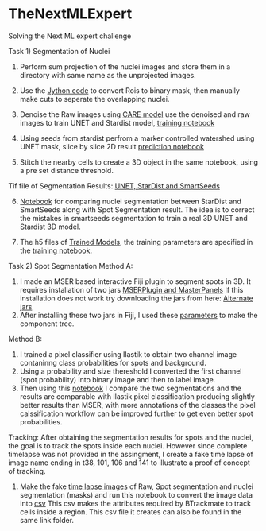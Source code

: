 # TheNextMLExpert
Solving the Next ML expert challenge

Task 1) Segmentation of Nuclei
1) Perform sum projection of the nuclei images and store them in a directory with same name as the unprojected images.

2) Use the [Jython code](https://github.com/kapoorlab/TheNextMLExpert/blob/main/CreateTrainingData/FMIChallengeRoitoMask.py) to convert Rois to binary mask, then manually make cuts to seperate the overlapping nuclei.

3) Denoise the Raw images using [CARE model](https://github.com/kapoorlab/TheNextMLExpert/blob/main/NucleiSegmentation/ZYXDenoising.ipynb) 
use the denoised and raw images to train UNET and Stardist model, [training notebook](https://github.com/kapoorlab/TheNextMLExpert/blob/main/NucleiSegmentation/TrainModel.ipynb)

4) Using seeds from stardist perfrom a marker controlled watershed using UNET mask, slice by slice 2D result [prediction notebook](https://nbviewer.jupyter.org/github/kapoorlab/TheNextMLExpert/blob/main/NucleiSegmentation/SmartSeedsPrediction.ipynb)

5) Stitch the nearby cells to create a 3D object in the same notebook, using a pre set distance threshold.

 Tif file of Segmentation Results: [UNET, StarDist and SmartSeeds](https://drive.google.com/drive/folders/1I4osUmRQqqEUjJYRsA4ujwVrBGxWmKEz?usp=sharing)

6) [Notebook](https://github.com/kapoorlab/TheNextMLExpert/blob/main/NucleiSegmentation/NucleiSegmentations.ipynb) for comparing nuclei segmentation between StarDist and SmartSeeds along with Spot Segmentation result. The idea is to correct the mistakes in smartseeds segmentation to train a real 3D UNET and Stardist 3D model.


7) The h5 files of [Trained Models](https://drive.google.com/drive/folders/1G9oAPFxHTGedwWSoXgzAX3fd6WzXIspA?usp=sharing), the training parameters are specified in
the [training notebook](https://github.com/kapoorlab/TheNextMLExpert/blob/main/NucleiSegmentation/TrainModel.ipynb).

Task 2) Spot Segmentation
Method A:
1) I made an MSER based interactive Fiji plugin to segment spots in 3D. It requires installation of two jars [MSERPlugin and MasterPanels](https://github.com/kapoorlab/TheNextMLExpert/tree/main/MSER-FijiJars) 
If this installation does not work try downloading the jars from here: [Alternate jars](https://drive.google.com/drive/folders/1Ge1p8x2ZNRy3GxS0QlrYis9i7u7suZOV?usp=sharing)
2) After installing these two jars in Fiji, I used these [parameters](https://github.com/kapoorlab/TheNextMLExpert/blob/main/Screenshots/MSERPanel.png) to make the component tree.

Method B:
1) I trained a pixel classifier using Ilastik to obtain two channel image contaninng class probabilities for spots and background.
2) Using a probability and size thereshold I converted the first channel (spot probability) into binary image and then to label image.
3) Then using this [notebook](https://nbviewer.jupyter.org/github/kapoorlab/TheNextMLExpert/blob/main/SpotSegmentation/ILASTIK-MSERSegmentationSpots.ipynb) I compare the two segmentations and the results are comparable with Ilastik pixel classification producing slightly better results than MSER, with more annotations of the classes the pixel calssification workflow can be improved further to get even better spot probabilities.

Tracking: 
After obtaining the segmentation results for spots and the nuclei, the goal is to track the spots inside each nuclei. However since complete timelapse was not provided in the assingment, I create a fake time lapse of image name ending in t38, 101, 106 and 141 to illustrate a proof of concept of tracking.
1) Make the fake [time lapse images](https://drive.google.com/drive/folders/1lvlZsG415gw6URIQJoIXtPaI8kTADnHZ?usp=sharing) of Raw, Spot segmentation and nuclei segmentation (masks) and run this notebook to convert the image data into [csv](https://github.com/kapoorlab/TheNextMLExpert/blob/main/Tracking/PythonTools/BTrackMateLocalization.ipynb) This csv makes the attributes required by BTrackmate to track cells inside a region. This csv file it creates can also be found in the same link folder. 
